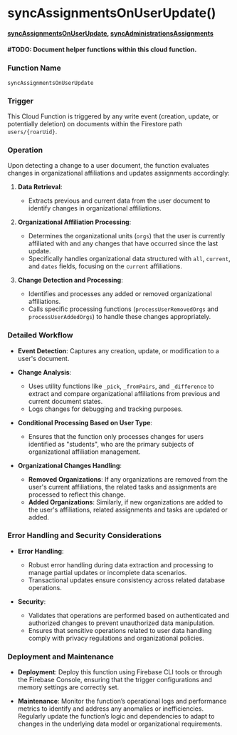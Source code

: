 # syncAssignmentsOnUserUpdate()

#### [syncAssignmentsOnUserUpdate](https://github.com/yeatmanlab/roar-firebase-functions/blob/e784650492722d24069aa9b0704d1873ea5dafee/gse-roar-admin/functions/src/index.ts#L287), [syncAdministrationsAssignments](https://github.com/yeatmanlab/roar-firebase-functions/blob/main/gse-roar-admin/functions/src/sync-administrations-assignments.ts)

#### **#TODO: Document helper functions within this cloud function.**

### Function Name
`syncAssignmentsOnUserUpdate`

### Trigger
This Cloud Function is triggered by any write event (creation, update, or potentially deletion) on documents within the Firestore path `users/{roarUid}`.

### Operation
Upon detecting a change to a user document, the function evaluates changes in organizational affiliations and updates assignments accordingly:

1. **Data Retrieval**:
   - Extracts previous and current data from the user document to identify changes in organizational affiliations.

2. **Organizational Affiliation Processing**:
   - Determines the organizational units (`orgs`) that the user is currently affiliated with and any changes that have occurred since the last update.
   - Specifically handles organizational data structured with `all`, `current`, and `dates` fields, focusing on the `current` affiliations.

3. **Change Detection and Processing**:
   - Identifies and processes any added or removed organizational affiliations.
   - Calls specific processing functions (`processUserRemovedOrgs` and `processUserAddedOrgs`) to handle these changes appropriately.

### Detailed Workflow

- **Event Detection**: Captures any creation, update, or modification to a user's document.
  
- **Change Analysis**:
  - Uses utility functions like `_pick`, `_fromPairs`, and `_difference` to extract and compare organizational affiliations from previous and current document states.
  - Logs changes for debugging and tracking purposes.

- **Conditional Processing Based on User Type**:
  - Ensures that the function only processes changes for users identified as "students", who are the primary subjects of organizational affiliation management.

- **Organizational Changes Handling**:
  - **Removed Organizations**: If any organizations are removed from the user's current affiliations, the related tasks and assignments are processed to reflect this change.
  - **Added Organizations**: Similarly, if new organizations are added to the user's affiliations, related assignments and tasks are updated or added.

### Error Handling and Security Considerations

- **Error Handling**:
  - Robust error handling during data extraction and processing to manage partial updates or incomplete data scenarios.
  - Transactional updates ensure consistency across related database operations.

- **Security**:
  - Validates that operations are performed based on authenticated and authorized changes to prevent unauthorized data manipulation.
  - Ensures that sensitive operations related to user data handling comply with privacy regulations and organizational policies.

### Deployment and Maintenance

- **Deployment**: Deploy this function using Firebase CLI tools or through the Firebase Console, ensuring that the trigger configurations and memory settings are correctly set.
  
- **Maintenance**: Monitor the function’s operational logs and performance metrics to identify and address any anomalies or inefficiencies. Regularly update the function’s logic and dependencies to adapt to changes in the underlying data model or organizational requirements.

[//]: # (This function is designed to sync globally defined administrations with user-sepcific assignments.)

[//]: # ()
[//]: # (This function will trigger when user documents &#40;`/user/{userId}`&#41; are written to. This function will perform actions only on documents with the userType field set to `student`. If so, the function will check the user's organizations. If they've changed, the function will add or remove assignments corresponding to the changed organizations. For example, if the user is assigned an administration from school1, then is removed from school1, this function will trigger, detect that removal, and remove the assignment that was assigned to school1. Similarly, if the user was not originally assigned to school1 then added to the organization, this function will trigger and add the assignment to the user's `/user/{userId}/assignments` subcollection.)
